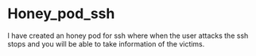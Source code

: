 # Honey_pod_ssh
I have created an honey pod for ssh where  when the user attacks the ssh stops and you will be able to take information of the victims. 
